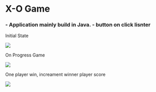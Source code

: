<h1>
  X-O Game 
</h1>

<h3>
  - Application mainly build in Java.
  - button on click lisnter
</h3>

<p>Initial State</p>
<img src="https://github.com/user-attachments/assets/fc9b0156-2a2d-43e9-9d64-bec5fe28cabf"/>

<p>On Progress Game</p>
<img src="https://github.com/user-attachments/assets/6f9eb9b0-c176-4c7e-adf5-cd1730d89aef"/>

<p>One player win, increament winner player score</p>
<img src="https://github.com/user-attachments/assets/1d9d70bf-e253-489c-8f53-d14974f1548b"/>
